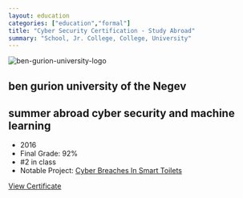 ```yaml
---
layout: education
categories: ["education","formal"]
title: "Cyber Security Certification - Study Abroad"
summary: "School, Jr. College, College, University"
---
```


![ben-gurion-university-logo](https://project-odyssey.s3.us-east-2.amazonaws.com/3b9fbd40918845f4cd525f234abff14c.jpg)

ben gurion university of the Negev
----------------------------------

summer abroad cyber security and machine learning
-------------------------------------------------

*   2016
*   Final Grade: 92%
*   #2 in class
*   Notable Project: [Cyber Breaches In Smart Toilets](https://project-odyssey.s3.us-east-2.amazonaws.com/Odyssey-Resources/Projects/BGU/DFF9278A5C75BEDAA80BA97B8AA815AA.pdf)

[View Certificate](https://project-odyssey.s3.us-east-2.amazonaws.com/Odyssey-Resources/Certificates/BGU/4F4D6752C0C75670E89E24AEAD586A11.pdf)

